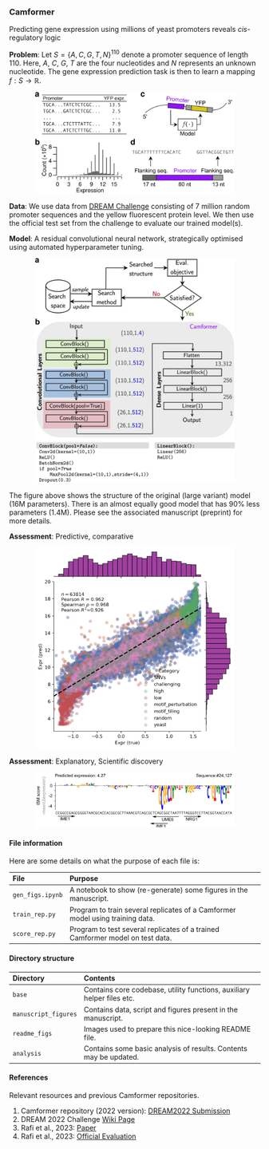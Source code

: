 ### Camformer
Predicting gene expression using millions of yeast promoters reveals *cis*-regulatory logic

**Problem**: Let $S = \{A,C,G,T,N\}^{110}$ denote a promoter sequence of length $110$. Here, $A$, $C$, $G$, $T$ are the four nucleotides and  $N$ represents an unknown nucleotide.  The gene expression prediction task is then to learn a mapping  $f: S \to \mathbb{R}$.

<div align="center">
    <img src="readme_figs/Fig1.jpg" alt="Graphical abstract" width="400">
</div>

**Data**: We use data from [DREAM Challenge](https://zenodo.org/records/7395397) consisting of 7 million random promoter sequences and the yellow fluorescent protein level. We then use the official test set from the challenge to evaluate our trained model(s).

**Model**: A residual convolutional neural network, strategically optimised using automated hyperparameter tuning.

<div align="center">
    <img src="readme_figs/Fig2.jpg" alt="Search for a model" width="400">
</div>

The figure above shows the structure of the original (large variant) model (16M parameters). There is an almost equally good model that has 90\% less parameters (1.4M). Please see the associated manuscript (preprint) for more details. 

**Assessment**: Predictive, comparative

<div align="center">
    <img src="readme_figs/Fig3.jpg" alt="Evaluating a trained model" width="400">
</div>

**Assessment**: Explanatory, Scientific discovery

<div align="center">
    <img src="readme_figs/Fig4.jpg" alt="Evaluating a trained model for explanatory assessment" width="400">
</div>


#### File information

Here are some details on what the purpose of each file is:

| File               | Purpose                                                                       |
|:-------------------| :-----------------------------------------------------------------------------|
| `gen_figs.ipynb`   | A notebook to show (re-generate) some figures in the manuscript.              |
| `train_rep.py`     | Program to train several replicates of a Camformer model using training data. |
| `score_rep.py`     | Program to test several replicates of a trained Camformer model on test data. |


#### Directory structure

| Directory           | Contents                                                                |
|:--------------------| :-----------------------------------------------------------------------|
|`base`               | Contains core codebase, utility functions, auxiliary helper files etc.  |
|`manuscript_figures` | Contains data, script and figures present in the manuscript.            |
|`readme_figs`        | Images used to prepare this nice-looking README file.                   |
|`analysis`           | Contains some basic analysis of results. Contents may be updated.       |


#### References

Relevant resources and previous Camformer repositories.

1. Camformer repository (2022 version): [DREAM2022 Submission](https://github.com/FredrikSvenssonUK/DREAM2022_Camformers)
2. DREAM 2022 Challenge [Wiki Page](https://www.synapse.org/#!Synapse:syn28469146/wiki/617075)
3. Rafi et al., 2023: [Paper](https://www.biorxiv.org/content/10.1101/2023.04.26.538471v1)
4. Rafi et al., 2023: [Official Evaluation](https://zenodo.org/records/7395397)

